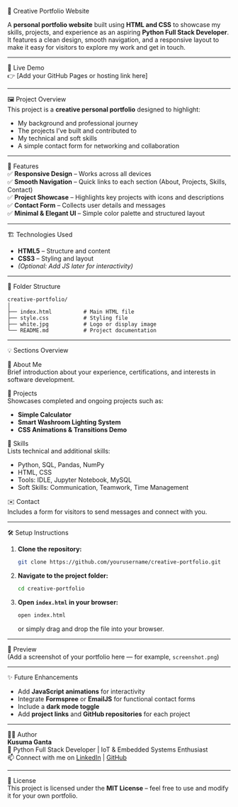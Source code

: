 🌟 Creative Portfolio Website

A **personal portfolio website** built using **HTML and CSS** to showcase my skills, projects, and experience as an aspiring **Python Full Stack Developer**.  
It features a clean design, smooth navigation, and a responsive layout to make it easy for visitors to explore my work and get in touch.

---

 🚀 Live Demo  
👉 [Add your GitHub Pages or hosting link here]

---

 🖼️ Project Overview  
This project is a **creative personal portfolio** designed to highlight:
- My background and professional journey  
- The projects I’ve built and contributed to  
- My technical and soft skills  
- A simple contact form for networking and collaboration  

---

🧠 Features  
✅ **Responsive Design** – Works across all devices  
✅ **Smooth Navigation** – Quick links to each section (About, Projects, Skills, Contact)  
✅ **Project Showcase** – Highlights key projects with icons and descriptions  
✅ **Contact Form** – Collects user details and messages  
✅ **Minimal & Elegant UI** – Simple color palette and structured layout  

---

🏗️ Technologies Used  
- **HTML5** – Structure and content  
- **CSS3** – Styling and layout  
- *(Optional: Add JS later for interactivity)*  

---

 📁 Folder Structure
```
creative-portfolio/
│
├── index.html          # Main HTML file
├── style.css           # Styling file
├── white.jpg           # Logo or display image
└── README.md           # Project documentation
```

---

💡 Sections Overview  

 🧍 About Me  
Brief introduction about your experience, certifications, and interests in software development.  

 💼 Projects  
Showcases completed and ongoing projects such as:  
- **Simple Calculator**  
- **Smart Washroom Lighting System**  
- **CSS Animations & Transitions Demo**

 🧰 Skills  
Lists technical and additional skills:
- Python, SQL, Pandas, NumPy  
- HTML, CSS  
- Tools: IDLE, Jupyter Notebook, MySQL  
- Soft Skills: Communication, Teamwork, Time Management  

✉️ Contact  
Includes a form for visitors to send messages and connect with you.

---
 🛠️ Setup Instructions

1. **Clone the repository:**
   ```bash
   git clone https://github.com/yourusername/creative-portfolio.git
   ```

2. **Navigate to the project folder:**
   ```bash
   cd creative-portfolio
   ```

3. **Open `index.html` in your browser:**
   ```bash
   open index.html
   ```
   or simply drag and drop the file into your browser.

---

 📸 Preview  
(Add a screenshot of your portfolio here — for example, `screenshot.png`)

---

 ✨ Future Enhancements  
- Add **JavaScript animations** for interactivity  
- Integrate **Formspree** or **EmailJS** for functional contact forms  
- Include a **dark mode toggle**  
- Add **project links** and **GitHub repositories** for each project  

---

 👩‍💻 Author  
**Kusuma Ganta**  
💼 Python Full Stack Developer | IoT & Embedded Systems Enthusiast  
📫 Connect with me on [LinkedIn](#) | [GitHub](#)

---

 📝 License  
This project is licensed under the **MIT License** – feel free to use and modify it for your own portfolio.
